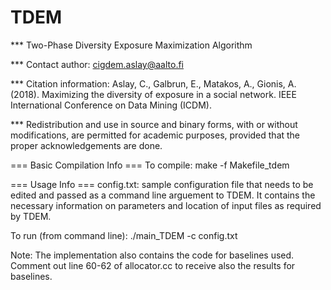 # TDEM
*** Two-Phase Diversity Exposure Maximization Algorithm

*** Contact author: cigdem.aslay@aalto.fi

*** Citation information: Aslay, C., Galbrun, E., Matakos, A., Gionis, A. (2018). Maximizing the diversity of exposure in a social network. IEEE International Conference on Data Mining (ICDM). 


*** Redistribution and use in source and binary forms, with or without modifications, are permitted for academic purposes, provided that the proper acknowledgements are done.


=== Basic Compilation Info === 
To compile: make -f Makefile_tdem 


=== Usage Info ===
config.txt: sample configuration file that needs to be edited and passed as a command line arguement to TDEM. 
It contains the  necessary information on parameters and location of input files as required by TDEM.   


To run (from command line): ./main_TDEM -c config.txt 

Note: The implementation also contains the code for baselines used. Comment out line 60-62 of allocator.cc to receive also the results for  baselines. 


